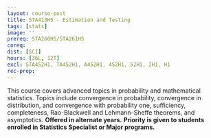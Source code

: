```yaml
---
layout: course-post
title: STA413H5 - Estimation and Testing
tags: [stats]
image: ''
prereq: STA260H5/STA261H5
coreq: 
dist: [SCI]
hours: [36L, 12T]
excl: STA452H1, TA452H1, A452H1, 452H1, 52H1, 2H1, H1
rec-prep: 
---
```


This course covers advanced topics in probability and mathematical statistics.  Topics include convergence in probability, convergence in distribution, and convergence with probability one, sufficiency, completeness, Rao-Blackwell and Lehmann-Sheffe theorems, and asymptotics. **Offered in alternate years.** **Priority is given to students enrolled in Statistics Specialist or Major programs.**

